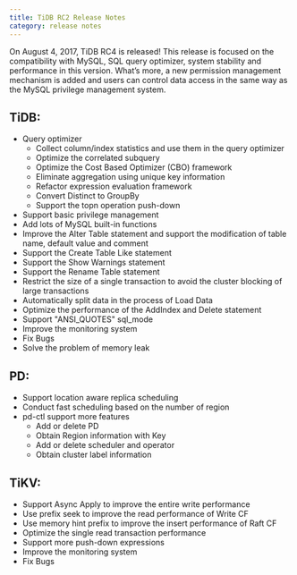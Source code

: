 ```yaml
---
title: TiDB RC2 Release Notes
category: release notes
---
```

On August 4, 2017, TiDB RC4 is released! This release is focused on the compatibility with MySQL, SQL query optimizer, system stability and performance in this version. What’s more, a new permission management mechanism is added and users can control data access in the same way as the MySQL privilege management system.

## TiDB:

+ Query optimizer
    - Collect column/index statistics and use them in the query optimizer
    - Optimize the correlated subquery
    - Optimize the Cost Based Optimizer (CBO) framework
    - Eliminate aggregation using unique key information
    - Refactor expression evaluation framework
    - Convert Distinct to GroupBy
    - Support the topn operation push-down
+ Support basic privilege management
+ Add lots of MySQL built-in functions
+ Improve the Alter Table statement and support the modification of table name, default value and comment
+ Support the Create Table Like statement
+ Support the Show Warnings statement
+ Support the Rename Table statement
+ Restrict the size of a single transaction to avoid the cluster blocking of large transactions
+ Automatically split data in the process of Load Data
+ Optimize the performance of the AddIndex and Delete statement
+ Support "ANSI_QUOTES" sql_mode
+ Improve the monitoring system
+ Fix Bugs
+ Solve the problem of memory leak

## PD:
+ Support location aware replica scheduling
+ Conduct fast scheduling based on the number of region
+ pd-ctl support more features
    - Add or delete PD
    - Obtain Region information with Key
    - Add or delete scheduler and operator
    - Obtain cluster label information

## TiKV:
+ Support Async Apply to improve the entire write performance
+ Use prefix seek to improve the read performance of Write CF
+ Use memory hint prefix to improve the insert performance of Raft CF
+ Optimize the single read transaction performance
+ Support more push-down expressions
+ Improve the monitoring system
+ Fix Bugs
